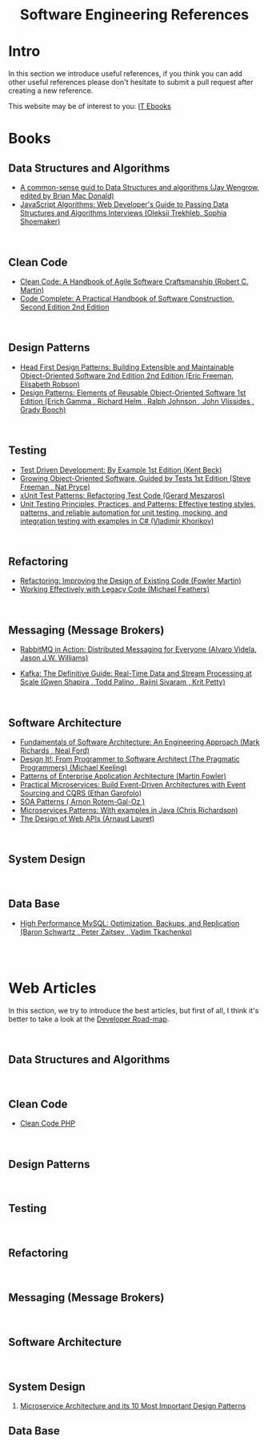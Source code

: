 <h1 align="center">
Software Engineering References
</h1>

# Intro 
In this section we introduce useful references, if you think you can add other useful references please don't hesitate to submit a pull request after creating a new reference.

This website may be of interest to you: [IT Ebooks](https://it-ebooks.info)

# Books

## Data Structures and Algorithms

* [A common-sense guid to Data Structures and algorithms (Jay Wengrow, edited by Brian Mac Donald)](Data%20Structures%20and%20Algorithms/a-common-sense-guid-to-data-structures-and-algorithms.md)
* [JavaScript Algorithms: Web Developer's Guide to Passing Data Structures and Algorithms Interviews (Oleksii Trekhleb, Sophia Shoemaker)](Data%20Structures%20and%20Algorithms/javascript-algorithms-web-developer-guid-to-passing-interviews.md)

<br>

## Clean Code

* [Clean Code: A Handbook of Agile Software Craftsmanship (Robert C. Martin)](Clean%20Code/clean-code-robert-martins.md)
* [Code Complete: A Practical Handbook of Software Construction, Second Edition 2nd Edition](Clean%20Code/code-complete-a-practical-handbook-of-software.md)

<br>

## Design Patterns
* [Head First Design Patterns: Building Extensible and Maintainable Object-Oriented Software 2nd Edition 2nd Edition (Eric Freeman, Elisabeth Robson)](Design%20Pattterns/head-first-design-patterns-eric-freeman.md)
* [Design Patterns: Elements of Reusable Object-Oriented Software 1st Edition (Erich Gamma , Richard Helm , Ralph Johnson , John Vlissides , Grady Booch)](Design%20Pattterns/design-patterns-elements-of-reusable-object-oriented-software.md)


<br>

## Testing
* [Test Driven Development: By Example 1st Edition (Kent Beck)](Testing/test-driven-development-by-example-kent-back.md)
* [Growing Object-Oriented Software, Guided by Tests 1st Edition (Steve Freeman , Nat Pryce)](Testing/growing-object-oriented-software-guided-by-tests.md)
* [xUnit Test Patterns: Refactoring Test Code (Gerard Meszaros)](Testing/x-unit-test-patterns-refactoring-test-code.md)
* [Unit Testing Principles, Practices, and Patterns: Effective testing styles, patterns, and reliable automation for unit testing, mocking, and integration testing with examples in C# (Vladimir Khorikov)](Testing/unit-testing-principles-practices-and-patterns-vladmir.md)


<br>

## Refactoring

* [Refactoring: Improving the Design of Existing Code (Fowler Martin)](Refactoring/refactoring-improving-the-design-of-existing-code.md)
* [Working Effectively with Legacy Code (Michael Feathers)](Refactoring/working-effectively-with-legacy-code.md)

<br>

## Messaging (Message Brokers)
* [RabbitMQ in Action: Distributed Messaging for Everyone (Alvaro Videla, Jason J.W. Williams)](Messaging/rabbit-mq-in-action-distributed-messaging.md)

* [Kafka: The Definitive Guide: Real-Time Data and Stream Processing at Scale (Gwen Shapira , Todd Palino , Rajini Sivaram , Krit Petty)](Messaging/kafka-the-definitive-guid-Real-time-data.md)

<br>

## Software Architecture
* [Fundamentals of Software Architecture: An Engineering Approach (Mark Richards , Neal Ford)](Software%20Architecture/fundamentals-of-software-architecture-an-engineer-approach.md)
* [Design It!: From Programmer to Software Architect (The Pragmatic Programmers) (Michael Keeling) ](Software%20Architecture/design-it-from-programmer-to-architecture.md)
* [Patterns of Enterprise Application Architecture (Martin Fowler)](Software%20Architecture/patterns-of-enterprise-application-architecture.md)
* [Practical Microservices: Build Event-Driven Architectures with Event Sourcing and CQRS (Ethan Garofolo)](Software%20Architecture/practical-microservices-build-event-driven-architectures.md)
* [SOA Patterns ( Arnon Rotem-Gal-Oz )](Software%20Architecture/soa-patterns.md)
* [Microservices Patterns: With examples in Java (Chris Richardson)](Software%20Architecture/microservice-patterns-with-examples-in-java.md)
* [The Design of Web APIs (Arnaud Lauret)](Software%20Architecture/the-design-of-web-APIs.md)

<br>

## System Design 

<br>

## Data Base
* [High Performance MySQL: Optimization, Backups, and Replication (Baron Schwartz , Peter Zaitsev , Vadim Tkachenko)](Data%20Base/high-performance-mysql-optimization.md)

<br><br>

# Web Articles 
In this section, we try to introduce the best articles, but first of all, I think it's better to take a look at the [Developer Road-map](https://github.com/kamranahmedse/developer-roadmap).

<br>

## Data Structures and Algorithms


<br>

## Clean Code
 
* [Clean Code PHP](https://github.com/jupeter/clean-code-php)

<br>

## Design Patterns
 

<br>

## Testing
 

<br>

## Refactoring

 
<br>

## Messaging (Message Brokers)
 
<br>

## Software Architecture
 
<br>

## System Design 

1. [Microservice Architecture and its 10 Most Important Design Patterns](https://towardsdatascience.com/microservice-architecture-and-its-10-most-important-design-patterns-824952d7fa41)

## Data Base
